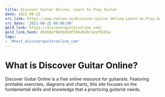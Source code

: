 ```yaml
---
title: Discover Guitar Online, Learn to Play Guitar
date: 2021-08-25
src_link: https://www.notion.so/Discover-Guitar-Online-Learn-to-Play-Guitar-38afea3bd0a447958d11f87d778abb53
src_date: '2021-08-25 08:08:00'
gold_link: https://discoverguitaronline.com/
gold_link_hash: db268ef9656d50f78426d0c1eaf8165a
tags:
- '#host_discoverguitaronline_com'
---
```



What is Discover Guitar Online?
===============================


Discover Guitar Online is a free online resource for guitarists. Featuring printable exercises, diagrams and charts, this site focuses on the fundamental skills and knowledge that a practicing guitarist needs.